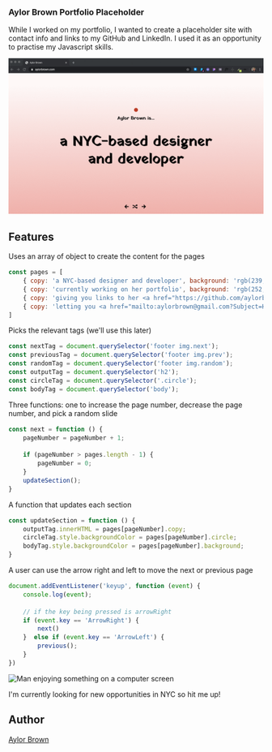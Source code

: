 ### Aylor Brown Portfolio Placeholder 
While I worked on my portfolio, I wanted to create a placeholder site with contact info and links to my GitHub and LinkedIn. I used it as an opportunity to practise my Javascript skills. 

![Aylor Brown portfolio placeholder Demo](assets/d46fkroVsC.gif)

## Features 

Uses an array of object to create the content for the pages

```javascript 
const pages = [
    { copy: 'a NYC-based designer and developer', background: 'rgb(239, 186, 179)', circle: 'rgb(190, 70, 36)' }, 
    { copy: 'currently working on her portfolio', background: 'rgb(252, 153, 101)', circle: 'rgb(85, 93, 69)'}, 
    { copy: 'giving you links to her <a href="https://github.com/aylorbrown">GitHub</a> and <a href="https://www.linkedin.com/in/aylor-brown-a02609199/">Linkedin</a>', background: 'rgb(254, 137, 42)', circle: 'rgb(190, 70, 36)'}, 
    { copy: 'letting you <a href="mailto:aylorbrown@gmail.com?Subject=Hello%20Aylor!">contact</a> her for resume and work samples', background: 'rgb(254, 120, 38)', circle: 'rgb(234, 194, 99)'}
]
```

Picks the relevant tags (we'll use this later)

```javascript
const nextTag = document.querySelector('footer img.next');
const previousTag = document.querySelector('footer img.prev');
const randomTag = document.querySelector('footer img.random');
const outputTag = document.querySelector('h2');
const circleTag = document.querySelector('.circle');
const bodyTag = document.querySelector('body');
```

Three functions: one to increase the page number, decrease the page number, and pick a random slide 

```javascript
const next = function () {
    pageNumber = pageNumber + 1; 

    if (pageNumber > pages.length - 1) {
        pageNumber = 0;
    }
    updateSection();
}
```

A function that updates each section 

```javascript
const updateSection = function () {
    outputTag.innerHTML = pages[pageNumber].copy;
    circleTag.style.backgroundColor = pages[pageNumber].circle;
    bodyTag.style.backgroundColor = pages[pageNumber].background;
}
```

A user can use the arrow right and left to move the next or previous 
page 

```javascript 
document.addEventListener('keyup', function (event) {
    console.log(event);

    // if the key being pressed is arrowRight
    if (event.key == 'ArrowRight') {
        next()
    }  else if (event.key == 'ArrowLeft') {
        previous();
    }  
})
```

![Man enjoying something on a computer screen](https://media.giphy.com/media/jKWL4eDMOoOanNyIuZ/giphy.gif)

I'm currently looking for new opportunities in NYC so hit me up! 

## Author
[Aylor Brown](http://aylorbrown.com)